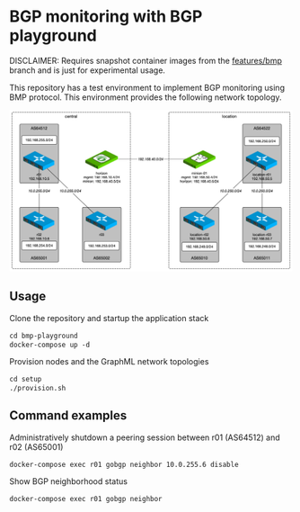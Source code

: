 # BGP monitoring with BGP playground

DISCLAIMER: Requires snapshot container images from the [features/bmp](https://github.com/OpenNMS/opennms/tree/features/bmp) branch and is just for experimental usage.

This repository has a test environment to implement BGP monitoring using BMP protocol.
This environment provides the following network topology.

![](bgp-playground.png)

## Usage

Clone the repository and startup the application stack

```
cd bmp-playground
docker-compose up -d
```

Provision nodes and the GraphML network topologies

```
cd setup
./provision.sh
```

## Command examples

Administratively shutdown a peering session between r01 (AS64512) and r02 (AS65001)
```
docker-compose exec r01 gobgp neighbor 10.0.255.6 disable
```

Show BGP neighborhood status
```
docker-compose exec r01 gobgp neighbor
```
